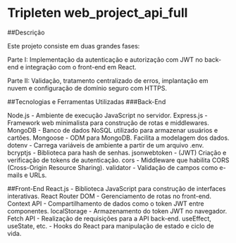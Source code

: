 # Tripleten web_project_api_full

##Descrição

Este projeto consiste em duas grandes fases:

Parte I: Implementação da autenticação e autorização com JWT no back-end e integração com o front-end em React.

Parte II: Validação, tratamento centralizado de erros, implantação em nuvem e configuração de domínio seguro com HTTPS.

##Tecnologias e Ferramentas Utilizadas
###Back-End

Node.js	- Ambiente de execução JavaScript no servidor.
Express.js - Framework web minimalista para construção de rotas e middlewares.
MongoDB	- Banco de dados NoSQL utilizado para armazenar usuários e cartões.
Mongoose - ODM para MongoDB. Facilita a modelagem dos dados.
dotenv - Carrega variáveis de ambiente a partir de um arquivo .env.
bcryptjs - Biblioteca para hash de senhas.
jsonwebtoken - (JWT)	Criação e verificação de tokens de autenticação.
cors - Middleware que habilita CORS (Cross-Origin Resource Sharing).
validator - Validação de campos como e-mails e URLs.

##Front-End
React.js - Biblioteca JavaScript para construção de interfaces interativas.
React Router DOM - Gerenciamento de rotas no front-end.
Context API - Compartilhamento de dados como o token JWT entre componentes.
localStorage - Armazenamento do token JWT no navegador.
Fetch API - Realização de requisições para a API back-end.
useEffect, useState, etc. - Hooks do React para manipulação de estado e ciclo de vida.
